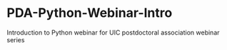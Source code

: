 # PDA-Python-Webinar-Intro
Introduction to Python webinar for UIC postdoctoral association webinar series
